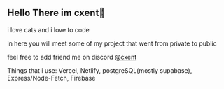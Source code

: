## Hello There im cxent👋
i love cats
and i love to code 

in here you will meet some of my project that went from private to public 

feel free to add friend me on discord [@cxent](https://discord.com/users/969877800746123284)

Things that i use:
Vercel, Netlify, postgreSQL(mostly supabase), Express/Node-Fetch, Firebase

